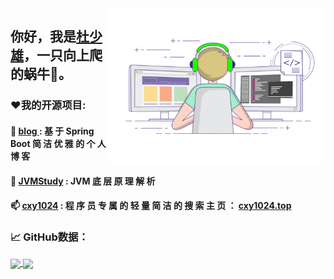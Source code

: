 <img align="right" alt="Writing Code" src="https://raw.githubusercontent.com/shaoxiongdu/ShaoxiongDu/main/coding.gif"  width="350" height="250" />

## 你好，我是<a href="http://123.56.54.169" target="_blank">杜少雄</a>，一只向上爬的蜗牛🐌。

### ❤️我的开源项目:

####  📝 <a href="http://www.shaoxiongdu.cn" target="_blank"> blog </a> : 基 于 Spring Boot 简 洁 优 雅 的 个 人 博 客
####  🚀 <a href="https://jvmstudy.top" target="_blank"> JVMStudy</a>  : JVM 底 层 原 理 解 析
####  📫 <a href="https://cxy1024.top" target="_blank">cxy1024</a> : 程 序 员 专 属 的 轻 量 简 洁 的 搜 索 主 页 ： <a href="https://cxy1024.top" target="_blank">cxy1024.top</a> 

### 📈 GitHub数据：
<a href="https://github-readme-stats.vercel.app/api?cache_seconds=1800&username=shaoxiongdu">
  <img align="center" src="https://github-readme-stats.vercel.app/api?hide_title=true&cache_seconds=1800&username=shaoxiongdu&hide_border=false&show_icons=true&include_all_commits=true&count_private=true&theme=buefy&locale=cn&line_height=20" />
</a>
<a href="https://github-readme-stats.vercel.app/api/top-langs/?layout=compact&username=shaoxiongdu">
  <img align="center" src="https://github-readme-stats.vercel.app/api/top-langs/?layout=compact&username=shaoxiongdu&hide_title=true&hide_border=false&line_height=20&theme=flag-india&locale=cn" />
</a>
